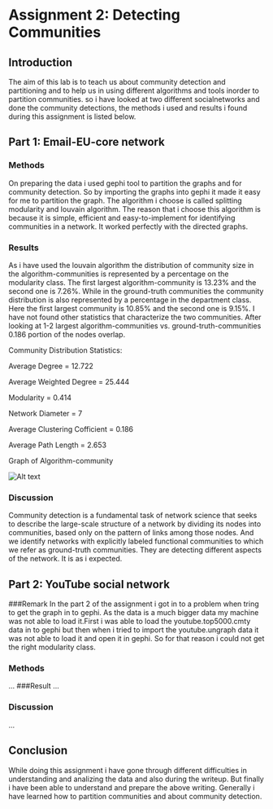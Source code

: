 # Assignment 2: Detecting Communities
<Fikir> <Awoke>


## Introduction
The aim of this lab is to teach us about community detection and partitioning and to help us in using different algorithms and tools inorder to partition communities. so i have looked at two different socialnetworks and done the community detections, the methods i used and results i found during this assignment is listed below.

## Part 1: Email-EU-core network
### Methods
On preparing the data i used gephi tool to partition the graphs and for community detection. So by importing the graphs into gephi it made it easy for me to partition the graph. The algorithm i choose is called splitting modularity and louvain algorithm. The reason that i choose this algorithm is because it is simple, efficient and easy-to-implement for identifying communities in a network. It worked perfectly with the directed graphs.  
### Results
As i have used the louvain algorithm the distribution of community size in the algorithm-communities is represented by a percentage on the modularity class. The first largest algorithm-community is 13.23% and the second one is 7.26%. While in the ground-truth communities the community distribution is also represented by a percentage in the department class. Here the first largest community is 10.85% and the second one is 9.15%.
I have not found other statistics that characterize the two communities. After looking at 1-2 largest algorithm-communities vs. ground-truth-communities 0.186 portion of the nodes overlap.

Community Distribution Statistics:

Average Degree = 12.722

Average Weighted Degree = 25.444

Modularity = 0.414

Network Diameter = 7

Average Clustering Cofficient = 0.186

Average Path Length = 2.653

Graph of Algorithm-community

![Alt text](emailnew.svg)

### Discussion
Community detection is a fundamental task of network science that seeks to describe the large-scale structure of a network by dividing its nodes into communities, based only on the pattern of links among those nodes. And we identify networks with explicitly labeled functional communities to which we refer as ground-truth communities. They are detecting different aspects of the network. It is as i expected. 

## Part 2: YouTube social network
###Remark
In the part 2 of the assignment i got in to a problem when tring to get the graph in to gephi. As the data is a much bigger data my machine was not able to load it.First i was able to load the youtube.top5000.cmty data in to gephi but then when i tried to import the youtube.ungraph data it was not able to load it and open it in gephi. So for that reason i could not get the right modularity class.   
### Methods
...
###Result
...
### Discussion
... 

## Conclusion
While doing this assignment i have gone through different difficulties in understanding and analizing the data and also during the writeup. But finally i have been able to understand and  prepare the above writing.
Generally i have learned how to partition communities and about community detection.  